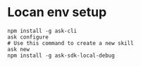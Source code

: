 # Locan env setup

```shell
npm install -g ask-cli
ask configure
# Use this command to create a new skill
ask new
npm install -g ask-sdk-local-debug
```